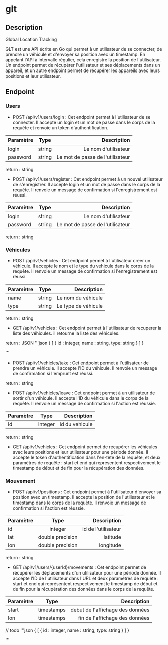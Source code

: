 # glt

## Description

Global Location Tracking

GLT est une API écrite en Go qui permet à un utilisateur de se connecter, de prendre un véhicule et d'envoyer sa position avec un timestamp. En appelant l'API à intervalle régulier, cela enregistre la position de l'utilisateur. Un endpoint permet de récupérer l'utilisateur et ses déplacements dans un appareil, et un autre endpoint permet de récupérer les appareils avec leurs positions et leur utilisateur.

## Endpoint

### Users

- POST /api/v1/users/login : Cet endpoint permet à l'utilisateur de se connecter. Il accepte un login et un mot de passe dans le corps de la requête et renvoie un token d'authentification.

| Paramètre | Type | Description |
| :--------------- |:---------------:| -----:|
| login | string | Le nom d'utilisateur |
| password | string | Le mot de passe de l'utilisateur |

return : string


- POST /api/v1/users/register : Cet endpoint permet à un nouvel utilisateur de s'enregistrer. Il accepte login et un mot de passe dans le corps de la requête. Il renvoie un message de confirmation si l'enregistrement est réussi.

| Paramètre | Type | Description |
| :--------------- |:---------------:| -----:|
| login | string | Le nom d'utilisateur |
| password | string | Le mot de passe de l'utilisateur |

return : string


### Véhicules

- POST /api/v1/vehicles : Cet endpoint permet à l'utilisateur creer un véhicule. Il accepte le nom et le type du vehicule dans le corps de la requête. Il renvoie un message de confirmation si l'enregistrement est réussi.

| Paramètre | Type | Description |
| :--------------- |:---------------:| -----:|
| name | string | Le nom du véhicule |
| type | string | Le type de véhicule |

return : string


- GET /api/v1/vehicles : Cet endpoint permet à l'utilisateur de recuperer la liste des véhicules. il retourne la liste des véhicules.

return : JSON
'''json
{
  [
    {
        id : integer,
        name : string,
        type: string
    }
  ]
}

'''

- POST /api/v1/vehicles/take : Cet endpoint permet à l'utilisateur de prendre un véhicule. Il accepte l'ID du véhicule. Il renvoie un message de confirmation si l'emprunt est réussi.

return : string


- POST /api/v1/vehicles/leave : Cet endpoint permet à un utilisateur de sortir d'un véhicule. Il accepte l'ID du véhicule dans le corps de la requête. Il renvoie un message de confirmation si l'action est réussie.

| Paramètre | Type | Description |
| :--------------- |:---------------:| -----:|
| id | integer | id du vehicule |

return : string

- GET /api/v1/vehicles : Cet endpoint permet de récupérer les véhicules avec leurs positions et leur utilisateur pour une période donnée. Il accepte le token d'authentification dans l'en-tête de la requête, et deux paramètres de requête : start et end qui représentent respectivement le timestamp de début et de fin pour la récupération des données.

### Mouvement

- POST /api/v1/positions : Cet endpoint permet à l'utilisateur d'envoyer sa position avec un timestamp. Il accepte la position de l'utilisateur et le timestamp dans le corps de la requête. Il renvoie un message de confirmation si l'action est réussie.

| Paramètre | Type | Description |
| :--------------- |:---------------:| -----:|
| id | integer | id de l'utilisateur |
| lat | double precision | latitude |
| lon | double precision | longitude |

return : string


- GET /api/v1/users/{userId}/movements : Cet endpoint permet de récupérer les déplacements d'un utilisateur pour une période donnée. Il accepte l'ID de l'utilisateur dans l'URL et deux paramètres de requête : start et end qui représentent respectivement le timestamp de début et de fin pour la récupération des données dans le corps de la requête.

| Paramètre | Type | Description |
| :--------------- |:---------------:| -----:|
| start | timestamps | debut de l'affichage des données |
| lon | timestamps | fin de l'affichage des données |



// todo
'''json
{
  [
    {
        id : integer,
        name : string,
        type: string
    }
  ]
}

'''

